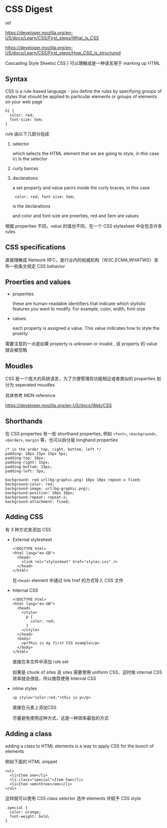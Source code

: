 # CSS Digest

ref

https://developer.mozilla.org/en-US/docs/Learn/CSS/First_steps/What_is_CSS

https://developer.mozilla.org/en-US/docs/Learn/CSS/First_steps/How_CSS_is_structured

Cascading Style Sheets( CSS )  可以理解成是一种语言用于 marking up HTML

## Syntax

CSS is a rule-based  language - you define the rules by specifying groups of styles that should be applied to particular elements or groups of elements on your web page

```
h1 {
  color: red;
  font-size: 5em;
}
```

rule 由以下几部分组成

1. selector

   which selects the HTML element that we are going to style, in this case `h1` is the selector

2. curly barces

3. declarations

   a set property and value parirs inside the curly braces, in this case 

   ` color: red;
   font-size: 5em;`

   is the declarations

   and color and font-size are proerties, red and 5em are values

根据 properties 不同，value 的值也不同，在一个 CSS stylesheet 中会包含许多 rules

## CSS specifications

直接理解成 Network RFC，是行业内的权威机构（W3C,ECMA,WHATWG）发布一些条文规定 CSS behavior

## Proerties and values

- properties

  these are human-readable identifiers that indicate which stylistic features you want to modify. For example, color, width, font-size

- values

  each property is assigned a value. This value indicates how to style the proerty

需要注意的一点是如果 property is unknown or invalid , 该 property 的 value 就会被忽略

## Moudles

CSS 是一个庞大的系统语言，为了方便管理将功能相近或者类似的 properties  划分为 seperated moudles

具体参考 MDN reference

https://developer.mozilla.org/en-US/docs/Web/CSS

## Shorthands

在 CSS properties 有一些 shorthand properties, 例如 `<font>`, `<background>`, `<border>`, `margin` 等，也可以拆分层 longhand properties

```
/* in the order top, right, bottom, left */
padding: 10px 15px 15px 5px;
padding-top: 10px;
padding-right: 15px;
padding-bottom: 15px;
padding-left: 5px;

background: red url(bg-graphic.png) 10px 10px repeat-x fixed;
background-color: red;
background-image: url(bg-graphic.png);
background-position: 10px 10px;
background-repeat: repeat-x;
background-attachment: fixed;
```



## Adding CSS

有 3 种方式来添加 CSS

- External stylesheet

  ```
  <!DOCTYPE html>
  <html lang="en-GB">
    <head>
      <link rel="stylesheet" href="styles.css" />
    </head>
  </html>
  ```

  在`<head>` element 中通过 link href 的方式导入 CSS 文件

- Internal CSS

  ```
  <!DOCTYPE html>
  <html lang="en-GB">
    <head>
      <style>
        p {
          color: red;
        }
      </style>
    </head>
    <body>
      <p>This is my first CSS example</p>
    </body>
  </html>
  ```

  直接在本文件中添加 rule set

  如果是 chunk of sites 且 sites 需要使用 uniform CSS，这时候 internal CSS 效率就会很低，所以推荐使用 Internal CSS

- inline styles

  ```
  <p style="color:red;">this is p</p>
  ```

  直接在元素上添加CSS

  尽量避免使用这种方式，这是一种效率最低的方式

## Adding a class

adding a class to HTML elements is a way to apply CSS for the bunch of elements

例如下面的 HTML snippet

```
<ul>
  <li>Item one</li>
  <li class="special">Item two</li>
  <li>Item <em>three</em></li>
</ul>
```

这样就可以使用 CSS class selector 选中 elements 并赋予 CSS style

```
.special {
  color: orange;
  font-weight: bold;
}
```

